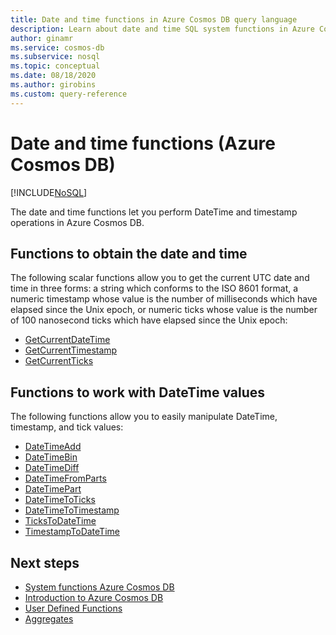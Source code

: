 ```yaml
---
title: Date and time functions in Azure Cosmos DB query language
description: Learn about date and time SQL system functions in Azure Cosmos DB to perform DateTime and timestamp operations.
author: ginamr
ms.service: cosmos-db
ms.subservice: nosql
ms.topic: conceptual
ms.date: 08/18/2020
ms.author: girobins
ms.custom: query-reference
---
```

# Date and time functions (Azure Cosmos DB)
[!INCLUDE[NoSQL](../../includes/appliesto-nosql.md)]

The date and time functions let you perform DateTime and timestamp operations in Azure Cosmos DB.

## Functions to obtain the date and time

The following scalar functions allow you to get the current UTC date and time in three forms: a string which conforms to the ISO 8601 format,
a numeric timestamp whose value is the number of milliseconds which have elapsed since the Unix epoch,
or numeric ticks whose value is the number of 100 nanosecond ticks which have elapsed since the Unix epoch:

* [GetCurrentDateTime](getcurrentdatetime.md)
* [GetCurrentTimestamp](getcurrenttimestamp.md)
* [GetCurrentTicks](getcurrentticks.md)

## Functions to work with DateTime values

The following functions allow you to easily manipulate DateTime, timestamp, and tick values:

* [DateTimeAdd](datetimeadd.md)
* [DateTimeBin](datetimebin.md)
* [DateTimeDiff](datetimediff.md)
* [DateTimeFromParts](datetimefromparts.md)
* [DateTimePart](datetimepart.md)
* [DateTimeToTicks](datetimetoticks.md)
* [DateTimeToTimestamp](datetimetotimestamp.md)
* [TicksToDateTime](tickstodatetime.md)
* [TimestampToDateTime](timestamptodatetime.md)

## Next steps

- [System functions Azure Cosmos DB](system-functions.md)
- [Introduction to Azure Cosmos DB](../../introduction.md)
- [User Defined Functions](udfs.md)
- [Aggregates](aggregate-functions.md)
